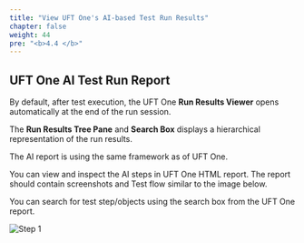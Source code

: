 ```yaml
---
title: "View UFT One's AI-based Test Run Results"
chapter: false
weight: 44
pre: "<b>4.4 </b>"
---
```


## UFT One AI Test Run Report

By default, after test execution, the UFT One **Run Results Viewer** opens automatically at the end of the run session.

The **Run Results Tree Pane** and **Search Box** displays a hierarchical representation of the run results.

The AI report is using the same framework as of UFT One.

You can view and inspect the AI steps in UFT One HTML report. The report should contain screenshots and Test flow similar to the image below.

You can search for test step/objects using the search box from the UFT One report.

![Step 1](/images/40_Create_UFT_AI_Based_Test/uft_run_report1.PNG)

